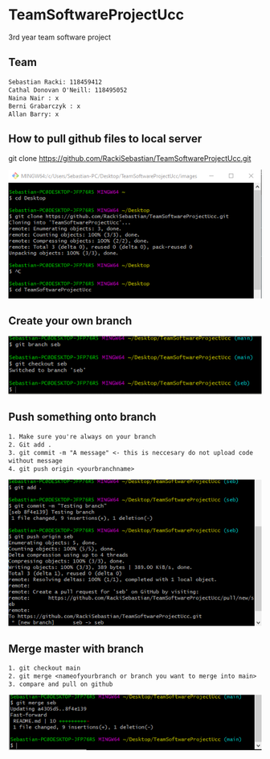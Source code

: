 # TeamSoftwareProjectUcc
3rd year team software project

## Team 
    Sebastian Racki: 118459412 
    Cathal Donovan O'Neill: 118495052
    Naina Nair : x 
    Berni Grabarczyk : x
    Allan Barry: x 

## How to pull github files to local server 

git clone https://github.com/RackiSebastian/TeamSoftwareProjectUcc.git

![](/images/gitpic.PNG)

## Create your own branch

![](/images/gitpic1.PNG)

## Push something onto branch 

    1. Make sure you're always on your branch 
    2. Git add . 
    3. git commit -m "A message" <- this is neccesary do not upload code without message
    4. git push origin <yourbranchname>

![](/images/gitpic2.PNG)

## Merge master with branch 

    1. git checkout main 
    2. git merge <nameofyourbranch or branch you want to merge into main>
    3. compare and pull on github 


![](/images/gitpic3.PNG)